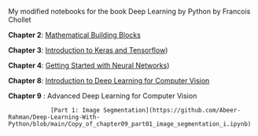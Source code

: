 My modified notebooks for the book Deep Learning by Python by Francois Chollet

**Chapter 2**: [Mathematical Building Blocks](https://github.com/Abeer-Rahman/Deep-Learning-With-Python/blob/main/Copy_of_chapter02_mathematical_building_blocks_i.ipynb)

**Chapter 3**: [Introduction to Keras and Tensorflow](https://github.com/Abeer-Rahman/Deep-Learning-With-Python/blob/main/Copy_of_chapter03_introduction_to_keras_and_tf_i.ipynb))

**Chapter 4**: [Getting Started with Neural Networks](https://github.com/Abeer-Rahman/Deep-Learning-With-Python/blob/main/Copy_of_chapter04_getting_started_with_neural_networks_i.ipynb))

**Chapter 8**: [Introduction to Deep Learning for Computer Vision](https://github.com/Abeer-Rahman/Deep-Learning-With-Python/blob/main/Copy_of_chapter08_intro_to_dl_for_computer_vision_i.ipynb)

**Chapter 9** : Advanced Deep Learning for Computer Vision

                [Part 1: Image Segmentation](https://github.com/Abeer-Rahman/Deep-Learning-With-Python/blob/main/Copy_of_chapter09_part01_image_segmentation_i.ipynb)

